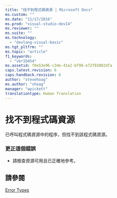 ```yaml
---
title: "找不到程式碼資源 | Microsoft Docs"
ms.custom: ""
ms.date: "11/17/2016"
ms.prod: "visual-studio-dev14"
ms.reviewer: ""
ms.suite: ""
ms.technology: 
  - "devlang-visual-basic"
ms.tgt_pltfrm: ""
ms.topic: "article"
f1_keywords: 
  - "vbrID454"
ms.assetid: f0e53e96-c3de-41e2-bf98-e72f93802dfa
caps.latest.revision: 6
caps.handback.revision: 6
author: "stevehoag"
ms.author: "shoag"
manager: "wpickett"
translationtype: Human Translation
---
```

# 找不到程式碼資源
已呼叫程式碼資源中的程序，但找不到該程式碼資源。  
  
### 更正這個錯誤  
  
-   請檢查資源可用且已正確地參考。  
  
## 請參閱  
 [Error Types](../../visual-basic/programming-guide/language-features/error-types.md)